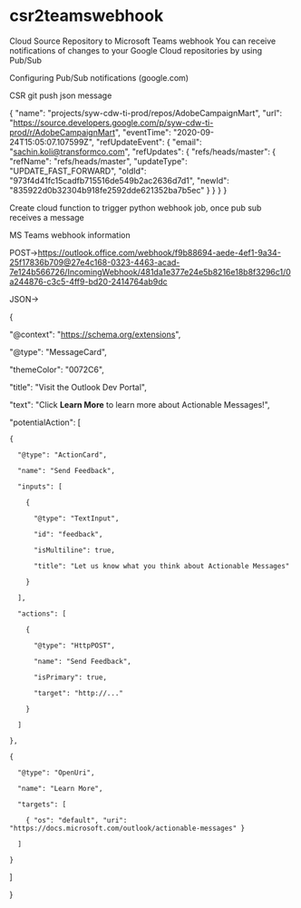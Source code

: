 # csr2teamswebhook
Cloud Source Repository to Microsoft Teams webhook
You can receive notifications of changes to your Google Cloud repositories by using Pub/Sub 

Configuring Pub/Sub notifications (google.com) 

 

CSR git push json message 

{ "name": "projects/syw-cdw-ti-prod/repos/AdobeCampaignMart", "url": "https://source.developers.google.com/p/syw-cdw-ti-prod/r/AdobeCampaignMart", "eventTime": "2020-09-24T15:05:07.107599Z", "refUpdateEvent": { "email": "sachin.koli@transformco.com", "refUpdates": { "refs/heads/master": { "refName": "refs/heads/master", "updateType": "UPDATE_FAST_FORWARD", "oldId": "973f4d41fc15cadfb715516de549b2ac2636d7d1", "newId": "835922d0b32304b918fe2592dde621352ba7b5ec" } } } } 

 

Create cloud function to trigger python webhook job, once pub sub receives a message 

 


 

 

 

MS Teams webhook information 

POST->https://outlook.office.com/webhook/f9b88694-aede-4ef1-9a34-25f17836b709@27e4c168-0323-4463-acad-7e124b566726/IncomingWebhook/481da1e377e24e5b8216e18b8f3296c1/0a244876-c3c5-4ff9-bd20-2414764ab9dc 

 

JSON-> 

{ 

  "@context": "https://schema.org/extensions", 

  "@type": "MessageCard", 

  "themeColor": "0072C6", 

  "title": "Visit the Outlook Dev Portal", 

  "text": "Click **Learn More** to learn more about Actionable Messages!", 

  "potentialAction": [ 

    { 

      "@type": "ActionCard", 

      "name": "Send Feedback", 

      "inputs": [ 

        { 

          "@type": "TextInput", 

          "id": "feedback", 

          "isMultiline": true, 

          "title": "Let us know what you think about Actionable Messages" 

        } 

      ], 

      "actions": [ 

        { 

          "@type": "HttpPOST", 

          "name": "Send Feedback", 

          "isPrimary": true, 

          "target": "http://..." 

        } 

      ] 

    }, 

    { 

      "@type": "OpenUri", 

      "name": "Learn More", 

      "targets": [ 

        { "os": "default", "uri": "https://docs.microsoft.com/outlook/actionable-messages" } 

      ] 

    } 

  ] 

} 
